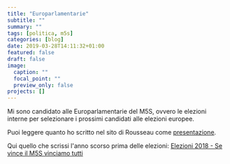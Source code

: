 ```yaml
---
title: "Europarlamentarie"
subtitle: ""
summary: ""
tags: [politica, m5s]
categories: [blog]
date: 2019-03-28T14:11:32+01:00
featured: false
draft: false
image:
  caption: ""
  focal_point: ""
  preview_only: false
projects: []
---
```


Mi sono candidato alle Europarlamentarie del M5S, ovvero le elezioni interne per selezionare i prossimi candidati alle elezioni europee.

Puoi leggere quanto ho scritto nel sito di Rousseau come  <a href="/about/presentazione/">presentazione</a>.

Qui quello che scrissi l'anno scorso prima delle elezioni: <a href="/studio/elezioni-2018/">Elezioni 2018 - Se vince il M5S vinciamo tutti</a>



